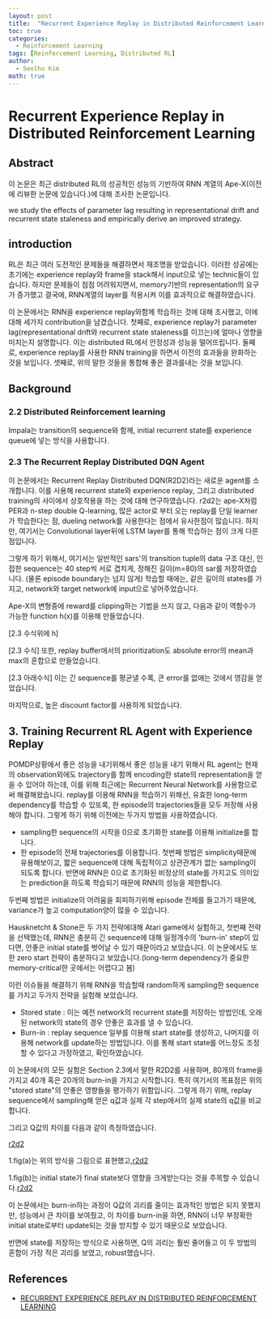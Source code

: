 ```yaml
---
layout: post
title:  "Recurrent Experience Replay in Distributed Reinforcement Learning 논문 리뷰 및 설명"
toc: true
categories: 
  - Reinforcement Learning 
tags: [Reinforcement Learning, Distributed RL]
author:
  - Seolho Kim
math: true
---
```


# Recurrent Experience Replay in Distributed Reinforcement Learning

## Abstract
이 논문은 최근 distributed RL의 성공적인 성능의 기반하여 RNN 계열의 Ape-X(이전에 리뷰한 논문에 있습니다.)에 대해 조사한 논문입니다.

we study the effects of parameter lag resulting in representational drift and recurrent state staleness and empirically derive an improved strategy.

## introduction

RL은 최근 여러 도전적인 문제들을 해결하면서 재조명을 받았습니다. 이러한 성공에는 초기에는 experience replay와 frame을 stack해서 input으로 넣는 technic들이 있습니다. 하지만 문제들이 점점 어려워지면서, memory기반의 representation의 요구가 증가했고 결국에, RNN계열의 layer를 적용시켜 이를 효과적으로 해결하였습니다.

이 논문에서는 RNN을 experience replay와함께 학습하는 것에 대해 조사했고, 이에 대해 세가지 contribution을 남겼습니다. 첫째로, experience replay가 parameter lag(representational drift와 recurrent state staleness를 이끄는)에 얼마나 영향을 미치는지 설명합니다. 이는 distributed RL에서 안정성과 성능을 떨어뜨립니다. 둘째로, experience replay를 사용한 RNN training을 하면서 이전의 효과들을 완화하는 것을 보입니다. 셋째로, 위의 말한 것들을 통합해 좋은 결과를내는 것을 보입니다.

## Background
### 2.2 Distributed Reinforcement learning
 Impala는 transition의 sequence와 함께, initial recurrent state를 experience queue에 넣는 방식을 사용합니다. 


### 2.3 The Recurrent Replay Distributed DQN Agent

이 논문에서는 Recurrent Replay Distributed DQN(R2D2)라는 새로운 agent를 소개합니다. 이를 사용해 recurrent state와 experience replay, 그리고 distributed training의 사이에서 상호작용을 하는 것에 대해 연구하였습니다. r2d2는 ape-X처럼 PER과 n-step double Q-learning, 많은 actor로 부터 오는 replay를 단일 learner가 학습한다는 점, dueling network를 사용한다는 점에서 유사한점이 많습니다. 하지만, 여기서는 Convolutional layer뒤에 LSTM layer를 통해 학습하는 점이 크게 다른점입니다.

그렇게 하기 위해서, 여기서는 일반적인 sars'의 transition tuple의 data 구조 대신, 인접한 sequence는 40 step씩 서로 겹치게, 정해진 길이(m=80)의 sar를 저장하였습니다. (물론 episode boundary는 넘지 않게)
학습할 때에는, 같은 길이의 states를 가지고, network와 target network에 input으로 넣어주었습니다.

Ape-X의 변형중에 reward를 clipping하는 기법을 쓰지 않고, 다음과 같이 역함수가 가능한 function h(x)를 이용해 만들었습니다.

[2.3 수식위에 h]

[2.3 수식]
또한, replay buffer에서의 prioritization도 absolute error의 mean과 max의 혼합으로 만들었습니다.

[2.3 아래수식] 이는 긴 sequence를 평균낼 수록, 큰 error를 없애는 것에서 영감을 얻었습니다. 

마지막으로, 높은 discount factor를 사용하게 되었습니다.

## 3. Training Recurrent RL Agent with Experience Replay

POMDP상황에서 좋은 성능을 내기위해서 좋은 성능을 내기 위해서 RL agent는 현재의 observation외에도 trajectory를 함께 encoding한 state의 representation을 얻을 수 있어야 하는데, 이를 위해 최근에는 Recurrent Neural Network를 사용함으로써 해결해왔습니다. replay를 이용해 RNN을 학습하기 위해선, 유효한  long-term dependency를 학습할 수 있또록, 한 episode의 trajectories들을 모두 저장해 사용해야 합니다. 그렇게 하기 위해 이전에는 두가지 방법을 사용하였습니다.
* sampling한 sequence의 시작을 0으로 초기화한 state를 이용해 initialize를 합니다.
* 한 episode의 전체 trajectories를 이용합니다.
 첫번째 방법은 simplicity때문에 유용해보이고, 짧은 sequence에 대해 독립적이고 상관관계가 없는 sampling이 되도록 합니다. 반면에 RNN은 0으로 초기화된 비정상의 state를 가지고도 의미있는 prediction을 하도록 학습되기 때문에 RNN의 성능을 제한합니다.
 
 두번째 방법은 initialize의 어려움을 회피하기위해 episode 전체를 들고가기 때문에, variance가 높고 computation양이 많을 수 있습니다. 
 
 Hausknetcht & Stone은 두 가지 전략에대해 Atari game에서 실험하고, 첫번째 전략을 선택했는데, RNN은 충분히 긴 sequence에 대해 일정개수의 'burn-in' step이 있다면, 안좋은 initial state를 벗어날 수 있기 때문이라고 보았습니다. 이 논문에서도 또한 zero start 전략이 충분하다고 보았습니다.(long-term dependency가 중요한 memory-critical한 곳에서는 어렵다고 봄)
 
 이런 이슈들을 해결하기 위해 RNN을 학습할때 random하게 sampling한 sequence를 가지고 두가지 전략을 실험해 보았습니다.

* Stored state : 이는 예전 network의 recurrent state를 저장하는 방법인데, 오래된 network의 state의 경우 안좋은 효과를 낼 수 있습니다.
* Burn-in : replay sequence 일부를 이용해 start state를 생성하고, 나머지를 이용해 network를 update하는 방법입니다. 이를 통해 start state를 어느정도 조정할 수 있다고 가정하였고, 확인하였습니다.

이 논문에서의 모든 실험은 Section 2.3에서 말한 R2D2를 사용하며, 80개의 frame을 가지고 40개 혹은 20개의 burn-in을 가지고 시작합니다. 특히 여기서의 목표점은 위의 "stored state"의 안좋은 영향들을 평가하기 위함입니다. 그렇게 하기 위해, replay sequence에서 sampling해 얻은 q값과 실제 각 step에서의 실제 state의 q값을 비교합니다.

그리고 Q값의 차이를 다음과 같이 측정하였습니다.

[r2d2](/image/r2d2_1.PNG)

1.fig(a)는 위의 방식을 그림으로 표현했고,[r2d2](/image/r2d2_2.PNG)

1.fig(b)는 initial state가 final state보다 영향을 크게받는다는 것을 주목할 수 있습니다.[r2d2](/image/r2d2_3.PNG)

이 논문에서는 burn-in하는 과정이 Q값의 괴리를 줄이는 효과적인 방법은 되지 못했지만, 성능에서 큰 차이를 보여줬고, 이 차이를 burn-in을 하면, RNN이 너무 부정확한 initial state로부터 update되는 것을 방지할 수 있기 때문으로 보았습니다.

반면에 state를 저장하는 방식으로 사용하면, Q의 괴리는 훨씬 줄어들고 이 두 방법의 혼합이 가장 적은 괴리를 보였고, robust했습니다.

## References
- [RECURRENT EXPERIENCE REPLAY IN DISTRIBUTED REINFORCEMENT LEARNING](https://openreview.net/pdf?id=r1lyTjAqYX)
